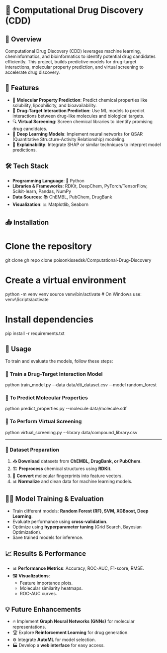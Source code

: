 # 🧪 Computational Drug Discovery (CDD)

## 🔬 Overview
Computational Drug Discovery (CDD) leverages machine learning, cheminformatics, and bioinformatics to identify potential drug candidates efficiently. This project, builds predictive models for drug-target interactions, molecular property prediction, and virtual screening to accelerate drug discovery.

## 🚀 Features
- 🏺 **Molecular Property Prediction**: Predict chemical properties like solubility, lipophilicity, and bioavailability.
- 🎯 **Drug-Target Interaction Prediction**: Use ML models to predict interactions between drug-like molecules and biological targets.
- 🔍 **Virtual Screening**: Screen chemical libraries to identify promising drug candidates.
- 🤖 **Deep Learning Models**: Implement neural networks for QSAR (Quantitative Structure-Activity Relationship) modeling.
- 🧐 **Explainability**: Integrate SHAP or similar techniques to interpret model predictions.

## 🛠 Tech Stack
- **Programming Language**: 🐍 Python
- **Libraries & Frameworks**: RDKit, DeepChem, PyTorch/TensorFlow, Scikit-learn, Pandas, NumPy
- **Data Sources**: 📚 ChEMBL, PubChem, DrugBank
- **Visualization**: 📊 Matplotlib, Seaborn

## 📥 Installation

# Clone the repository
git clone gh repo clone poisonkissedsk/Computational-Drug-Discovery

# Create a virtual environment
python -m venv venv
source venv/bin/activate  # On Windows use: venv\Scripts\activate

# Install dependencies
pip install -r requirements.txt



## 🎯 Usage
To train and evaluate the models, follow these steps:

### 🔹 Train a Drug-Target Interaction Model

python train_model.py --data data/dti_dataset.csv --model random_forest

### 🔹 To Predict Molecular Properties

python predict_properties.py --molecule data/molecule.sdf

### 🔹 To Perform Virtual Screening

python virtual_screening.py --library data/compound_library.csv


---

### 🧩 Dataset Preparation
1. 📥 **Download** datasets from **ChEMBL, DrugBank, or PubChem**.
2. 🏗 **Preprocess** chemical structures using **RDKit**.
3. 🔬 **Convert** molecular fingerprints into feature vectors.
4. 📊 **Normalize** and clean data for machine learning models.

## 🏋️‍♂️ Model Training & Evaluation
- Train different models: **Random Forest (RF), SVM, XGBoost, Deep Learning**.
- Evaluate performance using **cross-validation**.
- Optimize using **hyperparameter tuning** (Grid Search, Bayesian Optimization).
- Save trained models for inference.

## 📈 Results & Performance
- 📊 **Performance Metrics**: Accuracy, ROC-AUC, F1-score, RMSE.
- 🖼 **Visualizations**:
  - Feature importance plots.
  - Molecular similarity heatmaps.
  - ROC-AUC curves.

## 💡 Future Enhancements
- 🔥 Implement **Graph Neural Networks (GNNs)** for molecular representations.
- 🏆 Explore **Reinforcement Learning** for drug generation.
- ⚙️ Integrate **AutoML** for model selection.
- 🏭 Develop a **web interface** for easy access.

